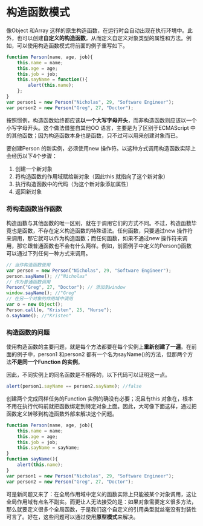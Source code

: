 # 构造函数模式

像Object 和Array 这样的原生构造函数，在运行时会自动出现在执行环境中。此外，也可以创建**自定义的构造函数**，从而定义自定义对象类型的属性和方法。例如，可以使用构造函数模式将前面的例子重写如下。

```javascript
function Person(name, age, job){
	this.name = name;
	this.age = age;
	this.job = job;
	this.sayName = function(){
		alert(this.name);
	};
}
var person1 = new Person("Nicholas", 29, "Software Engineer");
var person2 = new Person("Greg", 27, "Doctor");
```

按照惯例，构造函数始终都应该**以一个大写字母开头**，而非构造函数则应该以一个小写字母开头。这个做法借鉴自其他OO 语言，主要是为了区别于ECMAScript 中的其他函数；因为构造函数本身也是函数，只不过可以用来创建对象而已。

要创建Person 的新实例，必须使用new 操作符。以这种方式调用构造函数实际上会经历以下4个步骤：

1. 创建一个新对象
2. 将构造函数的作用域赋给新对象（因此this 就指向了这个新对象）
3. 执行构造函数中的代码（为这个新对象添加属性）
4. 返回新对象

### 将构造函数当作函数

构造函数与其他函数的唯一区别，就在于调用它们的方式不同。不过，构造函数毕竟也是函数，不存在定义构造函数的特殊语法。任何函数，只要通过new 操作符来调用，那它就可以作为构造函数；而任何函数，如果不通过new 操作符来调用，那它跟普通函数也不会有什么两样。例如，前面例子中定义的Person()函数可以通过下列任何一种方式来调用。

```javascript
// 当作构造函数使用
var person = new Person("Nicholas", 29, "Software Engineer");
person.sayName(); //"Nicholas"
// 作为普通函数调用
Person("Greg", 27, "Doctor"); // 添加到window
window.sayName(); //"Greg"
// 在另一个对象的作用域中调用
var o = new Object();
Person.call(o, "Kristen", 25, "Nurse");
o.sayName(); //"Kristen"
```

### 构造函数的问题

使用构造函数的主要问题，就是每个方法都要在每个实例上**重新创建了一遍**。在前面的例子中，person1 和person2 都有一个名为sayName()的方法，但那两个方法**不是同一个Function 的实例**。

因此，不同实例上的同名函数是不相等的，以下代码可以证明这一点。

```javascript
alert(person1.sayName == person2.sayName); //false
```

创建两个完成同样任务的Function 实例的确没有必要；况且有this 对象在，根本不用在执行代码前就把函数绑定到特定对象上面。因此，大可像下面这样，通过把函数定义转移到构造函数外部来解决这个问题。

```javascript
function Person(name, age, job){
	this.name = name;
	this.age = age;
	this.job = job;
	this.sayName = sayName;
}
function sayName(){
	alert(this.name);
}
var person1 = new Person("Nicholas", 29, "Software Engineer");
var person2 = new Person("Greg", 27, "Doctor");
```

可是新问题又来了：在全局作用域中定义的函数实际上只能被某个对象调用，这让全局作用域有点名不副实。而更让人无法接受的是：如果对象需要定义很多方法，那么就要定义很多个全局函数，于是我们这个自定义的引用类型就丝毫没有封装性可言了。好在，这些问题可以通过使用**原型模式**来解决。



